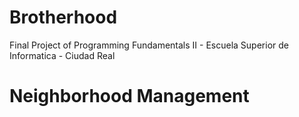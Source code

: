 # Brotherhood
Final Project of Programming Fundamentals II - Escuela Superior de Informatica - Ciudad Real

# Neighborhood Management
